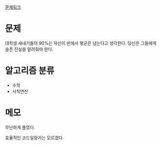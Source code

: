 [문제링크](https://www.acmicpc.net/problem/4344)

# 문제
대학생 새내기들의 90%는 자신이 반에서 평균은 넘는다고 생각한다. 당신은 그들에게 슬픈 진실을 알려줘야 한다.

# 알고리즘 분류
+ 수학
+ 사칙연산


# 메모
무난하게 풀었다.

효율적인 코드일랑가는 모르겠다.
